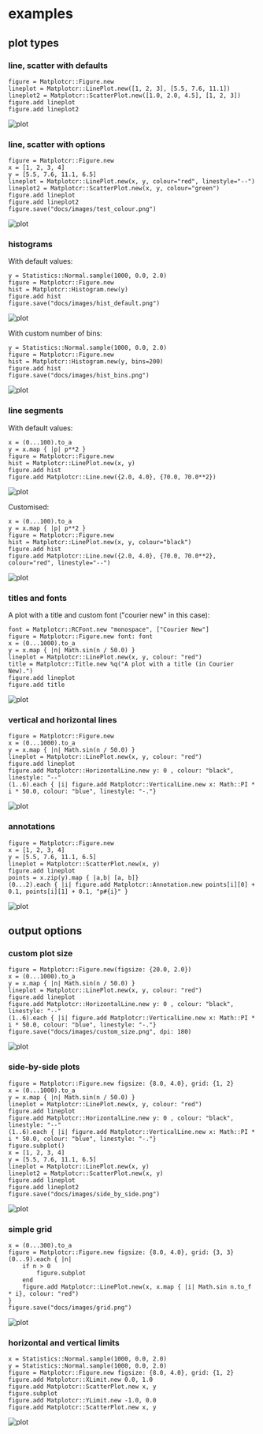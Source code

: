 # examples

## plot types

### line, scatter with defaults

```crystal
figure = Matplotcr::Figure.new
lineplot = Matplotcr::LinePlot.new([1, 2, 3], [5.5, 7.6, 11.1])
lineplot2 = Matplotcr::ScatterPlot.new([1.0, 2.0, 4.5], [1, 2, 3])
figure.add lineplot
figure.add lineplot2
```

![plot](images/test.png)

### line, scatter with options

```crystal
figure = Matplotcr::Figure.new
x = [1, 2, 3, 4]
y = [5.5, 7.6, 11.1, 6.5]
lineplot = Matplotcr::LinePlot.new(x, y, colour="red", linestyle="--")
lineplot2 = Matplotcr::ScatterPlot.new(x, y, colour="green")
figure.add lineplot
figure.add lineplot2
figure.save("docs/images/test_colour.png")
```

![plot](images/test_colour.png)

### histograms

With default values:

```crystal
y = Statistics::Normal.sample(1000, 0.0, 2.0)
figure = Matplotcr::Figure.new
hist = Matplotcr::Histogram.new(y)
figure.add hist
figure.save("docs/images/hist_default.png")
```

![plot](images/hist_default.png)

With custom number of bins:

```crystal
y = Statistics::Normal.sample(1000, 0.0, 2.0)
figure = Matplotcr::Figure.new
hist = Matplotcr::Histogram.new(y, bins=200)
figure.add hist
figure.save("docs/images/hist_bins.png")
```

![plot](images/hist_bins.png)

### line segments

With default values:

```crystal
x = (0...100).to_a
y = x.map { |p| p**2 }
figure = Matplotcr::Figure.new
hist = Matplotcr::LinePlot.new(x, y)
figure.add hist
figure.add Matplotcr::Line.new({2.0, 4.0}, {70.0, 70.0**2})
```

![plot](images/line_segment.png)

Customised:

```crystal
x = (0...100).to_a
y = x.map { |p| p**2 }
figure = Matplotcr::Figure.new
hist = Matplotcr::LinePlot.new(x, y, colour="black")
figure.add hist
figure.add Matplotcr::Line.new({2.0, 4.0}, {70.0, 70.0**2}, colour="red", linestyle="--")
```

![plot](images/line_segment_colour.png)

### titles and fonts

A plot with a title and custom font ("courier new" in this case):

```crystal
font = Matplotcr::RCFont.new "monospace", ["Courier New"]
figure = Matplotcr::Figure.new font: font
x = (0...1000).to_a
y = x.map { |n| Math.sin(n / 50.0) }
lineplot = Matplotcr::LinePlot.new(x, y, colour: "red")
title = Matplotcr::Title.new %q("A plot with a title (in Courier New).")
figure.add lineplot
figure.add title
```

![plot](images/plot_title.png)

### vertical and horizontal lines

```crystal
figure = Matplotcr::Figure.new
x = (0...1000).to_a
y = x.map { |n| Math.sin(n / 50.0) }
lineplot = Matplotcr::LinePlot.new(x, y, colour: "red")
figure.add lineplot
figure.add Matplotcr::HorizontalLine.new y: 0 , colour: "black", linestyle: "--"
(1..6).each { |i| figure.add Matplotcr::VerticalLine.new x: Math::PI * i * 50.0, colour: "blue", linestyle: "-."}
```

![plot](images/plot_hv_lines.png)

### annotations

```crystal
figure = Matplotcr::Figure.new
x = [1, 2, 3, 4]
y = [5.5, 7.6, 11.1, 6.5]
lineplot = Matplotcr::ScatterPlot.new(x, y)
figure.add lineplot
points = x.zip(y).map { |a,b| [a, b]}
(0...2).each { |i| figure.add Matplotcr::Annotation.new points[i][0] + 0.1, points[i][1] + 0.1, "p#{i}" }
```

![plot](images/annotation.png)

## output options

### custom plot size

```crystal
figure = Matplotcr::Figure.new(figsize: {20.0, 2.0})
x = (0...1000).to_a
y = x.map { |n| Math.sin(n / 50.0) }
lineplot = Matplotcr::LinePlot.new(x, y, colour: "red")
figure.add lineplot
figure.add Matplotcr::HorizontalLine.new y: 0 , colour: "black", linestyle: "--"
(1..6).each { |i| figure.add Matplotcr::VerticalLine.new x: Math::PI * i * 50.0, colour: "blue", linestyle: "-."}
figure.save("docs/images/custom_size.png", dpi: 180)
```

![plot](images/custom_size.png)


### side-by-side plots

```crystal
figure = Matplotcr::Figure.new figsize: {8.0, 4.0}, grid: {1, 2}
x = (0...1000).to_a
y = x.map { |n| Math.sin(n / 50.0) }
lineplot = Matplotcr::LinePlot.new(x, y, colour: "red")
figure.add lineplot
figure.add Matplotcr::HorizontalLine.new y: 0 , colour: "black", linestyle: "--"
(1..6).each { |i| figure.add Matplotcr::VerticalLine.new x: Math::PI * i * 50.0, colour: "blue", linestyle: "-."}
figure.subplot()
x = [1, 2, 3, 4]
y = [5.5, 7.6, 11.1, 6.5]
lineplot = Matplotcr::LinePlot.new(x, y)
lineplot2 = Matplotcr::ScatterPlot.new(x, y)
figure.add lineplot
figure.add lineplot2
figure.save("docs/images/side_by_side.png")
```

![plot](images/side_by_side.png)

### simple grid

```crystal
x = (0...300).to_a
figure = Matplotcr::Figure.new figsize: {8.0, 4.0}, grid: {3, 3}
(0...9).each { |n|
    if n > 0
        figure.subplot
    end
    figure.add Matplotcr::LinePlot.new(x, x.map { |i| Math.sin n.to_f * i}, colour: "red")
}
figure.save("docs/images/grid.png")
```

![plot](images/grid.png)

### horizontal and vertical limits

```crystal
x = Statistics::Normal.sample(1000, 0.0, 2.0)
y = Statistics::Normal.sample(1000, 0.0, 2.0)
figure = Matplotcr::Figure.new figsize: {8.0, 4.0}, grid: {1, 2}
figure.add Matplotcr::XLimit.new 0.0, 1.0
figure.add Matplotcr::ScatterPlot.new x, y
figure.subplot
figure.add Matplotcr::YLimit.new -1.0, 0.0
figure.add Matplotcr::ScatterPlot.new x, y
```

![plot](images/limits.png)